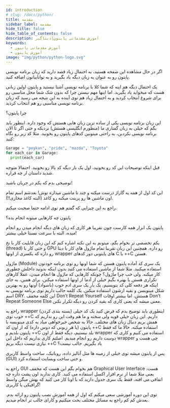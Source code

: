 ```yaml
---
id: introduction
# slug: /docs/python/
title: مقدمه
sidebar_label: مقدمه
hide_title: false
hide_table_of_contents: false
description: آموزش مقدماتی پایتون|دیتاگیر
keywords:
  - آموزش مقدماتی پاتیون
  - آموزش پایتون
image: "img/python/python-logo.svg"
---
```


اگر در حال مشاهده این صفحه هستید، به احتمال زیاد قصد دارید که زبان برنامه نویسی پایتون رو به عنوان یه زبان دیگه یاد بگیرید و به تواناییاتون اضافه کنید.

یک احتمال دیگه هم اینه که شما کلا با برنامه نویسی آشنا نیستید و پایتون اولین زبانی هست که میخواید یاد بگیرید. اما اینها مهم نیستن چرا که بدون شک شما محل مناسبی رو برای شروع انتخاب کردید و به احتمال زیاد هم توی آینده به این نتیجه می رسید که زبان برنامه نویسی مناسبی رو هم انتخاب کردید.

چرا پایتون؟

این زبان برنامه نویسی یکی از ساده ترین زبان هایی هستش که وجود داره. اینطور باید بگم که خیلی به زبان گفتاری ما (منظورم انگلیسی هستش) نزدیکه و حتی اگر تا الان برنامه نویسی نکردین، به راحتی میتونین کدهای پایتون رو بخونید. مثلا کد زیر رو نگاه کنید:

```python
Garage = "peykan", "pride", "mazda", "Toyota"
for each_car in Garage:
  print(each_car)
```

قبل اینکه توضیحات این کد رو بخونید، اول یک بار دیگه کد بالا رو بخونید. احتمالا متوجه شدید داستان از چه قراره.

توضیحی بدم که یکم در جریان باشید!

این کد اول از همه یه گاراژ درست میکنه و چند تا ماشین میذاره توش! بعدشم اسم تمام اون ماشین ها رو پرینت میکنه رو کاغذ (البته کاغذ مجازی!!).

راجع به این چیزایی که گفتم هم توی ادامه حتما صحبت میکنم.

پایتون چه کارهایی میتونه انجام بده؟

پایتون یک ابزار همه کارست چون تقریبا هر کاری که زبان های دیگه انجام میدن رو انجام میده، البته با سرعت نسبتا خیلی بیشتر!

یکم تخصصی تر بخوام بگم، میتونم به این نکته اشاره کنم که این زبان قابلیت کار با نخ (thread) و حتی کار با GPU رو داره. همچنین این زبان تقریبا تمام ماژول های کار با دیتا رو داره که یکسری از اونها wrapper های پایتونی دور کدهای C یا ++C هستن.

ماژول (Module) یک سری کد آماده پایتون هستن که شما اونها رو توی برنامه خودتون استفاده میکنید. مثلا شما از ماشین استفاده می کنید بدون اینکه بدونید داخلش چطوری کار میکنه. ولی خب چرا ماژول؟ چونکه کارهایی که ماژول ها انجام میدن، عملا کارهای تکراری هستن یا بهتره بگیم خیلی از آدما از اونها استفاده میکنن، برای همین، به جای اینکه هر دفعه کلی کد بنویسیم، یک بار یک سری ادم خوب (باسواد) اونها رو به بهترین شکل مینویسن و بقیه ازشون استفاده میکنن. یک کلمه جالب داریم توی برنامه نویسی به اسم DRY. این کلمه مخفف Don’t Repeat Yourself هستش، اما بیشتر اوقات Don’t Repeat Someone Else معنی میشه که یعنی کاری که بقیه کردن رو دیگه تکرار نکنن.

راجع به wrapper (بسته بندی کردن) اینطوری باید توضیح بدم که فرض کنید یک کد خیلی خوب توی ++C داریم. این زبان خیلی قویه ولی سخته و ما هم وقت این رو نداریم که همش بریم دنبال زبان های مختلف. حالا یه شخص خیرخواهی میاد یه کدی مینویسه با پایتون (یا هر زبونی که دوس داره) که از اون کد ++C استفاده میکنه. حالا ما که فقط پایتون بلدیم و ++C بلد نیستیم، دیگه فقط از اون wrapper استفاده می کنیم و کاری که دوست داریم رو انجام میدیم. اصلنم کاری نداریم که داخل این wrapper چی هست و نیازی نیست دیگه بریم ++C یاد بگیریم. جالب نیست؟

پس از پایتون میشه توی خیلی از زمینه ها مثل آنالیز داده، روباتیک، ساخت واسط کاربری (GUI) و حتی ساخت وبسایت استفاده کرد.

راجع به GUI هم بخوام بگم این هست که مخفف Graphical User Interface هست. یعنی مثلا شما از نرم افزار اکسل استفاده می کنید. کاری ندارید اون پشت داره چه اتفاقی می افته، فقط یک سری جدول دارید که با اونا کار می کنید که بهش میگن واسط گرافیکی یا کاربری!

توی این دوره آموزشی سعی میکنم که اول از همه آموزش نصب پایتون رو ارائه بدم. بعدش کم کم راجع به مسائل مختلف بحث میکنیم و کارای جالب تر انجام میدیم.
